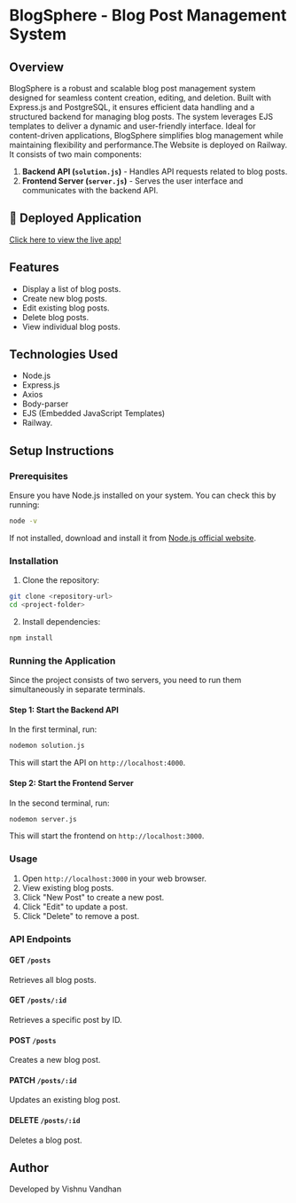 # BlogSphere - Blog Post Management System

## Overview
BlogSphere is a robust and scalable blog post management system designed for seamless content creation, editing, and deletion. Built with Express.js and PostgreSQL, it ensures efficient data handling and a structured backend for managing blog posts. The system leverages EJS templates to deliver a dynamic and user-friendly interface. Ideal for content-driven applications, BlogSphere simplifies blog management while maintaining flexibility and performance.The Website is deployed on Railway. It consists of two main components:

1. **Backend API (`solution.js`)** - Handles API requests related to blog posts.
2. **Frontend Server (`server.js`)** - Serves the user interface and communicates with the backend API.

## 🚀 Deployed Application
[Click here to view the live app!](https://vishnus-blog-posts.up.railway.app/)

## Features
- Display a list of blog posts.
- Create new blog posts.
- Edit existing blog posts.
- Delete blog posts.
- View individual blog posts.

## Technologies Used
- Node.js
- Express.js
- Axios
- Body-parser
- EJS (Embedded JavaScript Templates)
- Railway.

## Setup Instructions
### Prerequisites
Ensure you have Node.js installed on your system. You can check this by running:
```sh
node -v
```
If not installed, download and install it from [Node.js official website](https://nodejs.org/).

### Installation
1. Clone the repository:
```sh
git clone <repository-url>
cd <project-folder>
```
2. Install dependencies:
```sh
npm install
```

### Running the Application
Since the project consists of two servers, you need to run them simultaneously in separate terminals.

#### Step 1: Start the Backend API
In the first terminal, run:
```sh
nodemon solution.js
```
This will start the API on `http://localhost:4000`.

#### Step 2: Start the Frontend Server
In the second terminal, run:
```sh
nodemon server.js
```
This will start the frontend on `http://localhost:3000`.

### Usage
1. Open `http://localhost:3000` in your web browser.
2. View existing blog posts.
3. Click "New Post" to create a new post.
4. Click "Edit" to update a post.
5. Click "Delete" to remove a post.

### API Endpoints
#### GET `/posts`
Retrieves all blog posts.

#### GET `/posts/:id`
Retrieves a specific post by ID.

#### POST `/posts`
Creates a new blog post.

#### PATCH `/posts/:id`
Updates an existing blog post.

#### DELETE `/posts/:id`
Deletes a blog post.


## Author
Developed by Vishnu Vandhan

